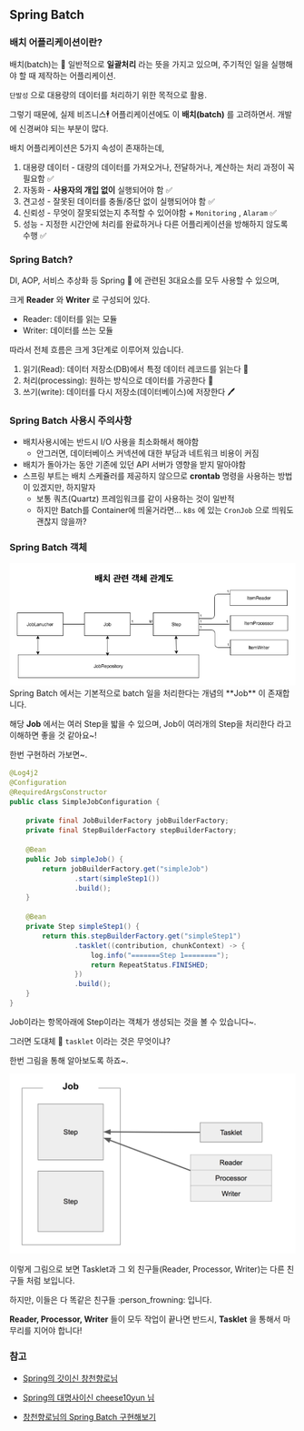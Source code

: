 ## Spring Batch

### 배치 어플리케이션이란?

배치(batch)는 :bat: 일반적으로 **일괄처리** 라는 뜻을 가지고 있으며, 주기적인 일을 실행해야 할 때 제작하는 어플리케이션. 

`단발성` 으로 대용량의 데이터를 처리하기 위한 목적으로 활용. 

그렇기 때문에, 실제 비즈니스:business_suit_levitating: 어플리케이션에도 이 **배치(batch)** 를 고려하면서. 개발에 신경써야 되는 부분이 많다. 

배치 어플리케이션은 5가지 속성이 존재하는데,

1. 대용량 데이터 - 대량의 데이터를 가져오거나, 전달하거나, 계산하는 처리 과정이 꼭 필요함 :white_check_mark:
2. 자동화 - **사용자의 개입 없이** 실행되어야 함 :white_check_mark:
3. 견고성 - 잘못된 데이터를 충돌/중단 없이 실행되어야 함 :white_check_mark:
4. 신뢰성 - 무엇이 잘못되었는지 추적할 수 있어야함 + `Monitoring` , `Alaram` :white_check_mark:
5. 성능 - 지정한 시간안에 처리를 완료하거나 다른 어플리케이션을 방해하지 않도록 수행 :white_check_mark:



### Spring Batch?

DI, AOP, 서비스 추상화 등 Spring :seedling: 에  관련된 3대요소를 모두 사용할 수 있으며,  

크게 **Reader** 와 **Writer** 로 구성되어 있다. 

* Reader: 데이터를 읽는 모듈
* Writer: 데이터를 쓰는 모듈

따라서 전체 흐름은 크게 3단계로 이루어져 있습니다. 

1. 읽기(Read): 데이터 저장소(DB)에서 특정 데이터 레코드를 읽는다 :book:
2. 처리(processing): 원하는 방식으로 데이터를 가공한다 :office:
3. 쓰기(write): 데이터를 다시 저장소(데이터베이스)에 저장한다 :pen:



### Spring Batch 사용시 주의사항

* 배치사용시에는 반드시 I/O 사용을 최소화해서 해야함
  * 안그러면, 데이터베이스 커넥션에 대한 부담과 네트워크 비용이 커짐
* 배치가 돌아가는 동안 기존에 있던 API 서버가 영향을 받지 말아야함
* 스프링 부트는 배치 스케쥴러를 제공하지 않으므로 **crontab** 명령을 사용하는 방법이 있겠지만, 하지말자
  * 보통 쿼츠(Quartz) 프레임워크를 같이 사용하는 것이 일반적
  * 하지만 Batch를 Container에 띄울거라면... `k8s` 에 있는 `CronJob` 으로 띄워도 괜찮지 않을까?



### Spring Batch 객체

<div>
  <img src="img/batch-obejct-relrationship.png" text-align:"center"/>
</div>
Spring Batch 에서는 기본적으로 batch 일을 처리한다는 개념의 **Job** 이 존재합니다. 

해당 **Job** 에서는 여러 Step을 밟을 수 있으며, Job이 여러개의 Step을 처리한다 라고 이해하면 좋을 것 같아요~!  

한번 구현하러 가보면~. 

```java
@Log4j2
@Configuration
@RequiredArgsConstructor
public class SimpleJobConfiguration {

    private final JobBuilderFactory jobBuilderFactory;
    private final StepBuilderFactory stepBuilderFactory;

    @Bean
    public Job simpleJob() {
        return jobBuilderFactory.get("simpleJob")
                .start(simpleStep1())
                .build();
    }

    @Bean
    private Step simpleStep1() {
        return this.stepBuilderFactory.get("simpleStep1")
                .tasklet((contribution, chunkContext) -> {
                    log.info("=======Step 1========");
                    return RepeatStatus.FINISHED;
                })
                .build();
    }
}
```

 Job이라는 항목아래에 Step이라는 객체가 생성되는 것을 볼 수 있습니다~. 

그러면 도대체 :briefcase: `tasklet` 이라는 것은 무엇이냐?  

한번 그림을 통해 알아보도록 하죠~. 

<div>
  <img src="img/job-step.png" text-align="center" />
</div>

이렇게 그림으로 보면 Tasklet과 그 외 친구들(Reader, Processor, Writer)는 다른 친구들 처럼 보입니다. 

하지만, 이들은 다 똑같은 친구들 :person_frowning:  입니다.  

**Reader, Processor, Writer** 들이 모두 작업이 끝나면 반드시, **Tasklet** 을 통해서 마무리를 지어야 합니다!  






### 참고

* [Spring의 갓이신 창천향로님](https://jojoldu.tistory.com/324)
* [Spring의 대명사이신 cheese10yun 님](https://cheese10yun.github.io/spring-batch-basic/)

* [창천향로님의 Spring Batch 구현해보기](https://jojoldu.tistory.com/325?category=902551)